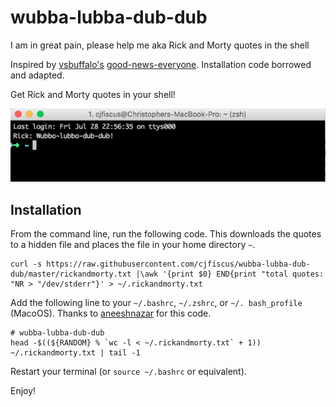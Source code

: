 # wubba-lubba-dub-dub
I am in great pain, please help me aka Rick and Morty quotes in the shell  

Inspired by [vsbuffalo's](https://github.com/vsbuffalo) [good-news-everyone](https://github.com/vsbuffalo/good-news-everyone). Installation code borrowed and adapted.

Get Rick and Morty quotes in your shell! 

![screenshot](https://raw.githubusercontent.com/cjfiscus/wubba-lubba-dub-dub/master/screenshot.png)

## Installation
From the command line, run the following code. This downloads the quotes to a hidden file and  places the file in your home directory ```~```. 
```
curl -s https://raw.githubusercontent.com/cjfiscus/wubba-lubba-dub-dub/master/rickandmorty.txt |\awk '{print $0} END{print "total quotes: "NR > "/dev/stderr"}' > ~/.rickandmorty.txt
```

Add the following line to your ```~/.bashrc```, ```~/.zshrc```, or ```~/. bash_profile``` (MacoOS). Thanks to [aneeshnazar](https://github.com/aneeshnazar) for this code.
```
# wubba-lubba-dub-dub
head -$((${RANDOM} % `wc -l < ~/.rickandmorty.txt` + 1)) ~/.rickandmorty.txt | tail -1
```
Restart your terminal (or ```source ~/.bashrc``` or equivalent).


Enjoy! 
 
 
